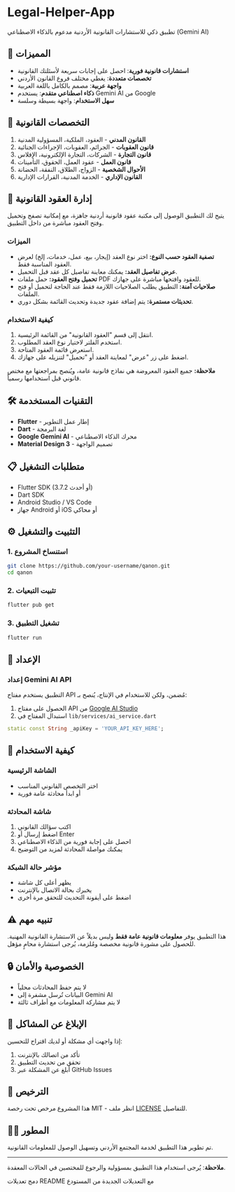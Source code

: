 # Legal-Helper-App

تطبيق ذكي للاستشارات القانونية الأردنية مدعوم بالذكاء الاصطناعي (Gemini AI)

## 🚀 المميزات

- **استشارات قانونية فورية**: احصل على إجابات سريعة لأسئلتك القانونية
- **تخصصات متعددة**: يغطي مختلف فروع القانون الأردني
- **واجهة عربية**: مصمم بالكامل باللغة العربية
- **ذكاء اصطناعي متقدم**: يستخدم Gemini AI من Google
- **سهل الاستخدام**: واجهة بسيطة وسلسة

## 📱 التخصصات القانونية

1. **القانون المدني** - العقود، الملكية، المسؤولية المدنية
2. **قانون العقوبات** - الجرائم، العقوبات، الإجراءات الجنائية  
3. **قانون التجارة** - الشركات، التجارة الإلكترونية، الإفلاس
4. **قانون العمل** - عقود العمل، الحقوق، التأمينات
5. **الأحوال الشخصية** - الزواج، الطلاق، النفقة، الحضانة
6. **القانون الإداري** - الخدمة المدنية، القرارات الإدارية

## 📑 إدارة العقود القانونية

يتيح لك التطبيق الوصول إلى مكتبة عقود قانونية أردنية جاهزة، مع إمكانية تصفح وتحميل وفتح العقود مباشرة من داخل التطبيق.

### الميزات

- **تصفية العقود حسب النوع:** اختر نوع العقد (إيجار، بيع، عمل، خدمات، إلخ) لعرض العقود المناسبة فقط.
- **عرض تفاصيل العقد:** يمكنك معاينة تفاصيل كل عقد قبل التحميل.
- **تحميل وفتح العقود:** حمل ملفات PDF للعقود وافتحها مباشرة على جهازك.
- **صلاحيات آمنة:** التطبيق يطلب الصلاحيات اللازمة فقط عند الحاجة لتحميل أو فتح الملفات.
- **تحديثات مستمرة:** يتم إضافة عقود جديدة وتحديث القائمة بشكل دوري.

### كيفية الاستخدام

1. انتقل إلى قسم "العقود القانونية" من القائمة الرئيسية.
2. استخدم الفلتر لاختيار نوع العقد المطلوب.
3. استعرض قائمة العقود المتاحة.
4. اضغط على زر "عرض" لمعاينة العقد أو "تحميل" لتنزيله على جهازك.

**ملاحظة:** جميع العقود المعروضة هي نماذج قانونية عامة، ويُنصح بمراجعتها مع مختص قانوني قبل استخدامها رسمياً.

## 🛠️ التقنيات المستخدمة

- **Flutter** - إطار عمل التطوير
- **Dart** - لغة البرمجة
- **Google Gemini AI** - محرك الذكاء الاصطناعي
- **Material Design 3** - تصميم الواجهة

## 📋 متطلبات التشغيل

- Flutter SDK (3.7.2 أو أحدث)
- Dart SDK
- Android Studio / VS Code
- جهاز Android أو iOS أو محاكي

## ⚙️ التثبيت والتشغيل

### 1. استنساخ المشروع

```bash
git clone https://github.com/your-username/qanon.git
cd qanon
```

### 2. تثبيت التبعيات

```bash
flutter pub get
```

### 3. تشغيل التطبيق

```bash
flutter run
```

## 🔧 الإعداد

### إعداد Gemini AI API

التطبيق يستخدم مفتاح API مُضمن، ولكن للاستخدام في الإنتاج، يُنصح بـ:

1. الحصول على مفتاح API من [Google AI Studio](https://makersuite.google.com/app/apikey)
2. استبدال المفتاح في `lib/services/ai_service.dart`

```dart
static const String _apiKey = 'YOUR_API_KEY_HERE';
```

## 📱 كيفية الاستخدام

### الشاشة الرئيسية

- اختر التخصص القانوني المناسب
- أو ابدأ محادثة عامة فورية

### شاشة المحادثة

1. اكتب سؤالك القانوني
2. اضغط إرسال أو Enter
3. احصل على إجابة فورية من الذكاء الاصطناعي
4. يمكنك مواصلة المحادثة لمزيد من التوضيح

### مؤشر حالة الشبكة

- يظهر أعلى كل شاشة
- يخبرك بحالة الاتصال بالإنترنت
- اضغط على أيقونة التحديث للتحقق مرة أخرى

## ⚠️ تنبيه مهم

هذا التطبيق يوفر **معلومات قانونية عامة فقط** وليس بديلاً عن الاستشارة القانونية المهنية. للحصول على مشورة قانونية مخصصة ومُلزمة، يُرجى استشارة محامٍ مؤهل.

## 🔒 الخصوصية والأمان

- لا يتم حفظ المحادثات محلياً
- البيانات تُرسل مشفرة إلى Gemini AI
- لا يتم مشاركة المعلومات مع أطراف ثالثة

## 🐛 الإبلاغ عن المشاكل

إذا واجهت أي مشكلة أو لديك اقتراح للتحسين:

1. تأكد من اتصالك بالإنترنت
2. تحقق من تحديث التطبيق
3. أبلغ عن المشكلة عبر GitHub Issues

## 📄 الترخيص

هذا المشروع مرخص تحت رخصة MIT - انظر ملف [LICENSE](LICENSE) للتفاصيل.

## 👨‍💻 المطور

تم تطوير هذا التطبيق لخدمة المجتمع الأردني وتسهيل الوصول للمعلومات القانونية.

---

**ملاحظة**: يُرجى استخدام هذا التطبيق بمسؤولية والرجوع للمختصين في الحالات المعقدة.

دمج تعديلات README مع التعديلات الجديدة من المستودع
